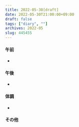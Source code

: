 ```yaml
---
title: 2022-05-30[draft]
date: 2022-05-30T21:00:00+09:00
draft: false
tags: ["diary", ""]
archives: 2022-05
slug: 445455
---
```

#### 午前
- 
#### 午後
- 
#### 体調
- 
#### その他